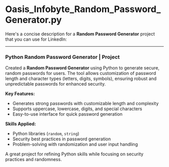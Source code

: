 # Oasis_Infobyte_Random_Password_Generator.py
Here's a concise description for a **Random Password Generator** project that you can use for LinkedIn:

---

### Python Random Password Generator | Project

Created a **Random Password Generator** using Python to generate secure, random passwords for users. The tool allows customization of password length and character types (letters, digits, symbols), ensuring robust and unpredictable passwords for enhanced security.

**Key Features:**
- Generates strong passwords with customizable length and complexity
- Supports uppercase, lowercase, digits, and special characters
- Easy-to-use interface for quick password generation

**Skills Applied:**
- Python libraries (`random`, `string`)
- Security best practices in password generation
- Problem-solving with randomization and user input handling

A great project for refining Python skills while focusing on security practices and randomness.
